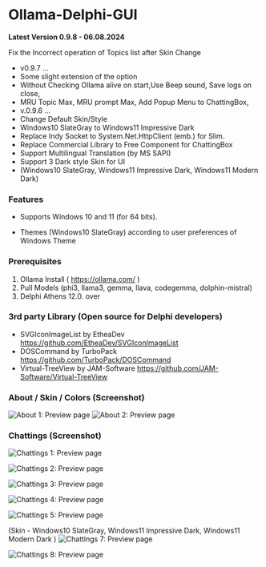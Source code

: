 # Ollama-Delphi-GUI

**Latest Version 0.9.8 - 06.08.2024**

Fix the Incorrect operation of Topics list after Skin Change

- v0.9.7 ...
- Some slight extension of the option
- Without Checking Ollama alive on start,Use Beep sound, Save logs on close,
- MRU Topic Max, MRU prompt Max, Add Popup Menu to ChattingBox,
- v.0.9.6 ...
- Change Default Skin/Style
- Windows10 SlateGray to Windows11 Impressive Dark
- Replace Indy Socket to System.Net.HttpClient (emb.) for Slim.
- Replace Commercial Library to Free Component for ChattingBox
- Support Multilingual Translation (by MS SAPI)
- Support 3 Dark style Skin for UI
- (Windows10 SlateGray, Windows11 Impressive Dark, Windows11 Modern Dark)

### Features

- Supports Windows 10 and 11 (for 64 bits).

- Themes (Windows10 SlateGray) according to user preferences of Windows Theme

### Prerequisites

 1. Ollama Install ( https://ollama.com/ )
 2. Pull Models (phi3, llama3, gemma, llava, codegemma, dolphin-mistral)
 3. Delphi Athens 12.0. over


### 3rd party Library (Open source for Delphi developers) ###

- SVGIconImageList by EtheaDev <https://github.com/EtheaDev/SVGIconImageList>
- DOSCommand by TurboPack <https://github.com/TurboPack/DOSCommand>
- Virtual-TreeView by JAM-Software <https://github.com/JAM-Software/Virtual-TreeView>


### About / Skin / Colors (Screenshot)

![About 1: Preview page](./Images/O_about.png) ![About 2: Preview page](./Images/O_skin_themes.png)

### Chattings (Screenshot)

![Chattings 1: Preview page](./Images/O_chattings.png)

![Chattings 2: Preview page](./Images/O_chattings2.png)

![Chattings 3: Preview page](./Images/O_chattings3.png)

![Chattings 4: Preview page](./Images/O_chattings4.png)

![Chattings 5: Preview page](./Images/O_chattings5.png)

(Skin - Windows10 SlateGray, Windows11 Impressive Dark, Windows11 Modern Dark  )
![Chattings 7: Preview page](./Images/O_chattings6.png)

![Chattings 8: Preview page](./Images/O_chattings7.png)
